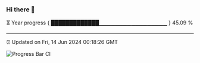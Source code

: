 ### Hi there 👋

⏳ Year progress { █████████████▁▁▁▁▁▁▁▁▁▁▁▁▁▁▁▁▁ } 45.09 %

---

⏰ Updated on Fri, 14 Jun 2024 00:18:26 GMT

![Progress Bar CI](https://github.com/liununu/liununu/workflows/Progress%20Bar%20CI/badge.svg)
